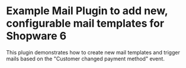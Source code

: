 # Example Mail Plugin to add new, configurable mail templates for Shopware 6

This plugin demonstrates how to create new mail templates and trigger mails based on the "Customer changed payment method" event.
